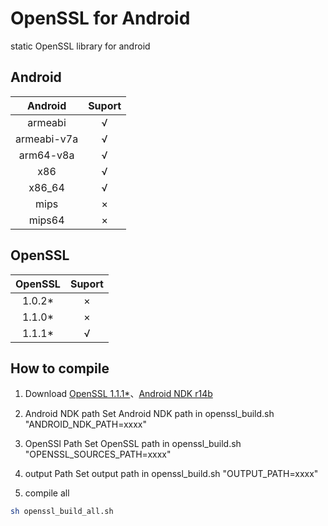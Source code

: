 # OpenSSL for Android
static OpenSSL library for android

## Android
| Android | Suport |
| :-: | :-: |
| armeabi | √ |
| armeabi-v7a | √ |
| arm64-v8a | √ |
| x86 | √ |
| x86_64 | √ |
| mips | × |
| mips64 | × |

## OpenSSL
| OpenSSL | Suport |
| :-: | :-: |
| 1.0.2* | × |
| 1.1.0* | × |
| 1.1.1* | √ |

## How to compile
1. Download [OpenSSL 1.1.1*](https://www.openssl.org/source/)、[Android NDK r14b](https://developer.android.google.cn/ndk/downloads/index.html)

2. Android NDK path
Set Android NDK path in openssl_build.sh "ANDROID_NDK_PATH=xxxx"

3. OpenSSl Path
Set OpenSSL path in openssl_build.sh "OPENSSL_SOURCES_PATH=xxxx"

4. output Path
Set output path in openssl_build.sh "OUTPUT_PATH=xxxx"

5. compile all
```bash
sh openssl_build_all.sh
```
